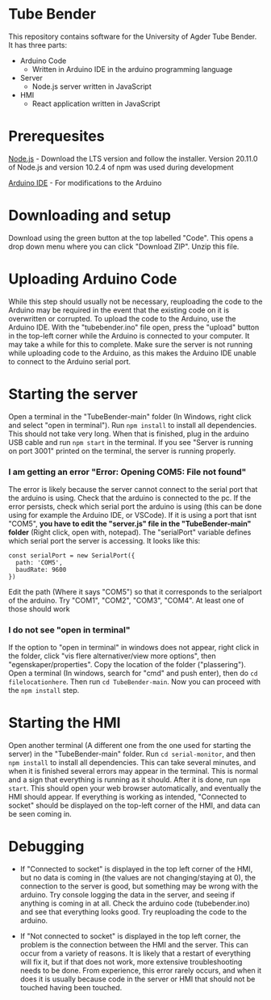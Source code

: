 # Tube Bender
This repository contains software for the University of Agder Tube Bender. It has three parts: 

- Arduino Code
  - Written in Arduino IDE in the arduino programming language
- Server
  - Node.js server written in JavaScript
- HMI
  - React application written in JavaScript

# Prerequesites
[Node.js](https://nodejs.org/en) - Download the LTS version and follow the installer. Version 20.11.0 of Node.js and version 10.2.4 of npm was used during development

[Arduino IDE](https://www.arduino.cc/en/software) - For modifications to the Arduino

# Downloading and setup
Download using the green button at the top labelled "Code". This opens a drop down menu where you can click "Download ZIP". Unzip this file.

# Uploading Arduino Code
While this step should usually not be necessary, reuploading the code to the Arduino may be required in the event that the existing code on it is overwritten or corrupted. To upload the code to the Arduino, use the Arduino IDE. With the "tubebender.ino" file open, press the "upload" button in the top-left corner while the Arduino is connected to your computer. It may take a while for this to complete. Make sure the server is not running while uploading code to the Arduino, as this makes the Arduino IDE unable to connect to the Arduino serial port.

# Starting the server
Open a terminal in the "TubeBender-main" folder (In Windows, right click and select "open in terminal"). Run `npm install` to install all dependencies. This should not take very long. When that is finished, plug in the arduino USB cable and run `npm start` in the terminal. If you see "Server is running on port 3001" printed on the terminal, the server is running properly.

### I am getting an error "Error: Opening COM5: File not found"

The error is likely because the server cannot connect to the serial port that the arduino is using. Check that the arduino is connected to the pc. If the error persists, check which serial port the arduino is using (this can be done using for example the Arduino IDE, or VSCode). If it is using a port that isnt "COM5", **you have to edit the "server.js" file in the "TubeBender-main" folder** (Right click, open with, notepad). The "serialPort" variable defines which serial port the server is accessing. It looks like this:

```
const serialPort = new SerialPort({
  path: 'COM5',
  baudRate: 9600
})
```

Edit the path (Where it says "COM5") so that it corresponds to the serialport of the arduino. Try "COM1", "COM2", "COM3", "COM4". At least one of those should work

### I do not see "open in terminal"
If the option to "open in terminal" in windows does not appear, right click in the folder, click "vis flere alternativer/view more options", then "egenskaper/properties". Copy the location of the folder ("plassering"). Open a terminal (In windows, search for "cmd" and push enter), then do `cd filelocationhere`. Then run `cd TubeBender-main`. Now you can proceed with the `npm install` step.

# Starting the HMI

Open another terminal (A different one from the one used for starting the server) in the "TubeBender-main" folder. Run `cd serial-monitor`, and then `npm install` to install all dependencies. This can take several minutes, and when it is finished several errors may appear in the terminal. This is normal and a sign that everything is running as it should. After it is done, run `npm start`. This should open your web browser automatically, and eventually the HMI should appear. If everything is working as intended, "Connected to socket" should be displayed on the top-left corner of the HMI, and data can be seen coming in.

# Debugging
- If "Connected to socket" is displayed in the top left corner of the HMI, but no data is coming in (the values are not changing/staying at 0), the connection to the server is good, but something may be wrong with the arduino. Try console logging the data in the server, and seeing if anything is coming in at all. Check the arduino code (tubebender.ino) and see that everything looks good. Try reuploading the code to the arduino.

- If "Not connected to socket" is displayed in the top left corner, the problem is the connection between the HMI and the server. This can occur from a variety of reasons. It is likely that a restart of everything will fix it, but if that does not work, more extensive troubleshooting needs to be done. From experience, this error rarely occurs, and when it does it is usually because code in the server or HMI that should not be touched having been touched.